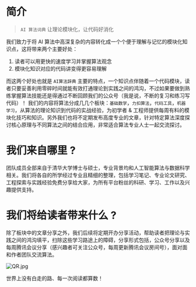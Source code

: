 # 简介
> `AI 算法词典` 让理论模块化，让代码好消化

我们致力于将 AI 算法中高深复杂的内容转化成一个个便于理解与记忆的模块化知识点，这将带来两个主要好处：

1. 读者可以用更快的速度学习并掌握算法观念
2. 模块化知识对应的代码讲变得更容易理解

而这两个好处也就是 `AI算法辞典` 主要的特点，一个知识点伴随着一个代码模块，读者只要妥善利用零碎时间就能有效打通理论到实践之间的鸿沟，不过如果要做到熟练掌握算法技能还是得通过不断回顾我们的公众号（我是说，不断的复习和练习写代码）！ 我们的内容将算法分成几几个板块：`基础数学`，`力扣算法`，`代码工具`，`机器学习`，从算法的理论知识到代码的实战经验，为初学者 & 工程师提供每周有料的模块化技巧和知识。另外我们也将不定期发布高度专业的文章，针对特定算法深度探讨核心原理与不同算法之间的结合应用，非常适合算法专业人士一起交流探讨。



# 我们来自哪里 ?
团队成员全部来自于清华大学博士与硕士，专业背景均和人工智能算法与数据科学相关。我们将各自的所学经过专业且精细的整理，包括学习笔记、专业论文研究、工程探索与实践经验免费分享给大家，为所有平台粉丝的科研、学习、工作以及兴趣提供支持。



# 我们将给读者带来什么 ?
除了板块中的文章分享之外，我们后续将定期开办分享活动，帮助读者把理论与实践之间的鸿沟填平，扫除这些学习路途上的障碍，分享形式包括，公众号分享以及每周腾讯会议分享（感兴趣者可关注公众号，每周更新腾讯会议房间号），面对面和作者团队交流算法。

![QR.jpg](https://github.com/khle08/algo-dictionary/blob/master/QR.jpg)

世界上没有白走的路、每一次阅读都算数！